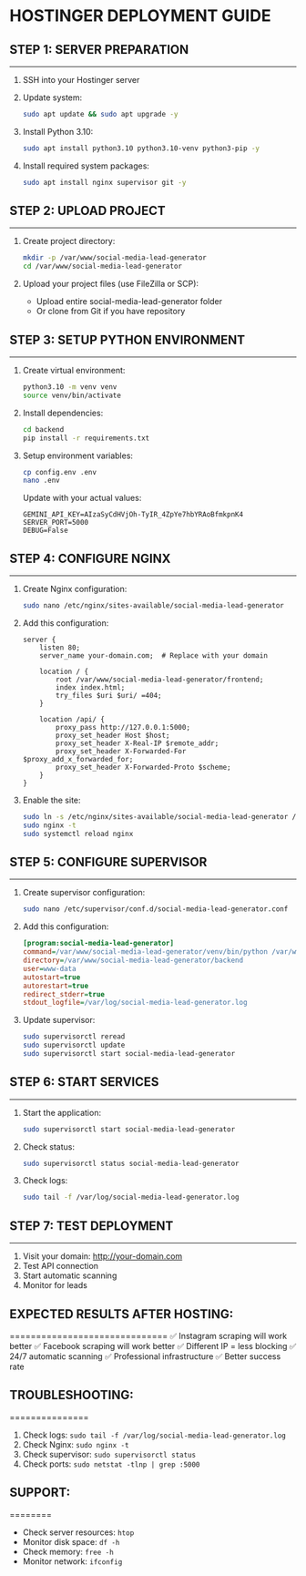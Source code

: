 # HOSTINGER DEPLOYMENT GUIDE

## STEP 1: SERVER PREPARATION
--------------------------
1. SSH into your Hostinger server
2. Update system:
   ```bash
   sudo apt update && sudo apt upgrade -y
   ```

3. Install Python 3.10:
   ```bash
   sudo apt install python3.10 python3.10-venv python3-pip -y
   ```

4. Install required system packages:
   ```bash
   sudo apt install nginx supervisor git -y
   ```

## STEP 2: UPLOAD PROJECT
----------------------
1. Create project directory:
   ```bash
   mkdir -p /var/www/social-media-lead-generator
   cd /var/www/social-media-lead-generator
   ```

2. Upload your project files (use FileZilla or SCP):
   - Upload entire social-media-lead-generator folder
   - Or clone from Git if you have repository

## STEP 3: SETUP PYTHON ENVIRONMENT
--------------------------------
1. Create virtual environment:
   ```bash
   python3.10 -m venv venv
   source venv/bin/activate
   ```

2. Install dependencies:
   ```bash
   cd backend
   pip install -r requirements.txt
   ```

3. Setup environment variables:
   ```bash
   cp config.env .env
   nano .env
   ```
   
   Update with your actual values:
   ```
   GEMINI_API_KEY=AIzaSyCdHVjOh-TyIR_4ZpYe7hbYRAoBfmkpnK4
   SERVER_PORT=5000
   DEBUG=False
   ```

## STEP 4: CONFIGURE NGINX
-----------------------
1. Create Nginx configuration:
   ```bash
   sudo nano /etc/nginx/sites-available/social-media-lead-generator
   ```

2. Add this configuration:
   ```nginx
   server {
       listen 80;
       server_name your-domain.com;  # Replace with your domain
       
       location / {
           root /var/www/social-media-lead-generator/frontend;
           index index.html;
           try_files $uri $uri/ =404;
       }
       
       location /api/ {
           proxy_pass http://127.0.0.1:5000;
           proxy_set_header Host $host;
           proxy_set_header X-Real-IP $remote_addr;
           proxy_set_header X-Forwarded-For $proxy_add_x_forwarded_for;
           proxy_set_header X-Forwarded-Proto $scheme;
       }
   }
   ```

3. Enable the site:
   ```bash
   sudo ln -s /etc/nginx/sites-available/social-media-lead-generator /etc/nginx/sites-enabled/
   sudo nginx -t
   sudo systemctl reload nginx
   ```

## STEP 5: CONFIGURE SUPERVISOR
---------------------------
1. Create supervisor configuration:
   ```bash
   sudo nano /etc/supervisor/conf.d/social-media-lead-generator.conf
   ```

2. Add this configuration:
   ```ini
   [program:social-media-lead-generator]
   command=/var/www/social-media-lead-generator/venv/bin/python /var/www/social-media-lead-generator/backend/app.py
   directory=/var/www/social-media-lead-generator/backend
   user=www-data
   autostart=true
   autorestart=true
   redirect_stderr=true
   stdout_logfile=/var/log/social-media-lead-generator.log
   ```

3. Update supervisor:
   ```bash
   sudo supervisorctl reread
   sudo supervisorctl update
   sudo supervisorctl start social-media-lead-generator
   ```

## STEP 6: START SERVICES
---------------------
1. Start the application:
   ```bash
   sudo supervisorctl start social-media-lead-generator
   ```

2. Check status:
   ```bash
   sudo supervisorctl status social-media-lead-generator
   ```

3. Check logs:
   ```bash
   sudo tail -f /var/log/social-media-lead-generator.log
   ```

## STEP 7: TEST DEPLOYMENT
-----------------------
1. Visit your domain: http://your-domain.com
2. Test API connection
3. Start automatic scanning
4. Monitor for leads

## EXPECTED RESULTS AFTER HOSTING:
==============================
✅ Instagram scraping will work better
✅ Facebook scraping will work better
✅ Different IP = less blocking
✅ 24/7 automatic scanning
✅ Professional infrastructure
✅ Better success rate

## TROUBLESHOOTING:
===============
1. Check logs: `sudo tail -f /var/log/social-media-lead-generator.log`
2. Check Nginx: `sudo nginx -t`
3. Check supervisor: `sudo supervisorctl status`
4. Check ports: `sudo netstat -tlnp | grep :5000`

## SUPPORT:
========
- Check server resources: `htop`
- Monitor disk space: `df -h`
- Check memory: `free -h`
- Monitor network: `ifconfig`
